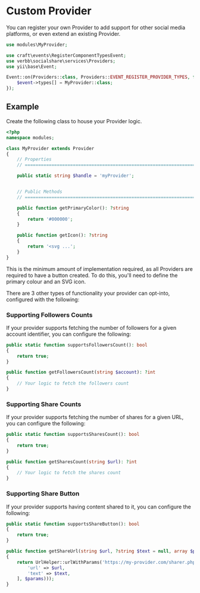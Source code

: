 # Custom Provider
You can register your own Provider to add support for other social media platforms, or even extend an existing Provider.

```php
use modules\MyProvider;

use craft\events\RegisterComponentTypesEvent;
use verbb\socialshare\services\Providers;
use yii\base\Event;

Event::on(Providers::class, Providers::EVENT_REGISTER_PROVIDER_TYPES, function(RegisterComponentTypesEvent $event) {
    $event->types[] = MyProvider::class;
});
```

## Example
Create the following class to house your Provider logic.

```php
<?php
namespace modules;

class MyProvider extends Provider
{
    // Properties
    // =========================================================================

    public static string $handle = 'myProvider';


    // Public Methods
    // =========================================================================

    public function getPrimaryColor(): ?string
    {
        return '#000000';
    }

    public function getIcon(): ?string
    {
        return '<svg ...';
    }
}
```

This is the minimum amount of implementation required, as all Providers are required to have a button created. To do this, you'll need to define the primary colour and an SVG icon.

There are 3 other types of functionality your provider can opt-into, configured with the following:

### Supporting Followers Counts
If your provider supports fetching the number of followers for a given account identifier, you can configure the following:

```php
public static function supportsFollowersCount(): bool
{
    return true;
}

public function getFollowersCount(string $account): ?int
{
    // Your logic to fetch the followers count
}
```

### Supporting Share Counts
If your provider supports fetching the number of shares for a given URL, you can configure the following:

```php
public static function supportsSharesCount(): bool
{
    return true;
}

public function getSharesCount(string $url): ?int
{
    // Your logic to fetch the shares count
}
```

### Supporting Share Button
If your provider supports having content shared to it, you can configure the following:

```php
public static function supportsShareButton(): bool
{
    return true;
}

public function getShareUrl(string $url, ?string $text = null, array $params = []): ?string
{
    return UrlHelper::urlWithParams('https://my-provider.com/sharer.php', array_filter(array_merge([
        'url' => $url,
        'text' => $text,
    ], $params)));
}
```